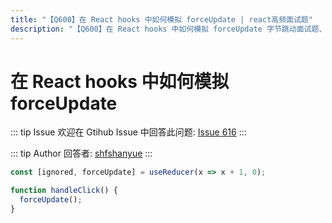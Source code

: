```yaml
---
title: "【Q600】在 React hooks 中如何模拟 forceUpdate | react高频面试题"
description: "【Q600】在 React hooks 中如何模拟 forceUpdate 字节跳动面试题、阿里腾讯面试题、美团小米面试题。"
---
```


# 在 React hooks 中如何模拟 forceUpdate

::: tip Issue
欢迎在 Gtihub Issue 中回答此问题: [Issue 616](https://github.com/shfshanyue/Daily-Question/issues/616)
:::

::: tip Author
回答者: [shfshanyue](https://github.com/shfshanyue)
:::

```js
const [ignored, forceUpdate] = useReducer(x => x + 1, 0);

function handleClick() {
  forceUpdate();
}
```
